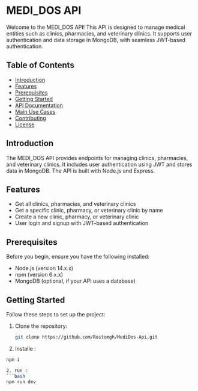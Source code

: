 # MEDI_DOS API

Welcome to the MEDI_DOS API! This API is designed to manage medical entities such as clinics, pharmacies, and veterinary clinics. It supports user authentication and data storage in MongoDB, with seamless JWT-based authentication.

## Table of Contents

- [Introduction](#introduction)
- [Features](#features)
- [Prerequisites](#prerequisites)
- [Getting Started](#getting-started)
- [API Documentation](#api-documentation)
- [Main Use Cases](#main-use-cases)
- [Contributing](#contributing)
- [License](#license)

## Introduction

The MEDI_DOS API provides endpoints for managing clinics, pharmacies, and veterinary clinics. It includes user authentication using JWT and stores data in MongoDB. The API is built with Node.js and Express.

## Features

- Get all clinics, pharmacies, and veterinary clinics
- Get a specific clinic, pharmacy, or veterinary clinic by name
- Create a new clinic, pharmacy, or veterinary clinic
- User login and signup with JWT-based authentication

## Prerequisites

Before you begin, ensure you have the following installed:

- Node.js (version 14.x.x)
- npm (version 6.x.x)
- MongoDB (optional, if your API uses a database)

## Getting Started

Follow these steps to set up the project:

1. Clone the repository:
   ```bash
   git clone https://github.com/Rostomgh/MediDos-Api.git

 2. Installe :
   ```bash
   npm i

 2. run :
   ```bash
   npm run dev
